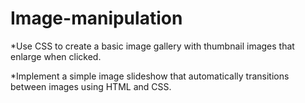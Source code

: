 # Image-manipulation
*Use CSS to create a basic image gallery
with thumbnail images that enlarge
when clicked.

*Implement a simple image slideshow
that automatically transitions between
images using HTML and CSS.
